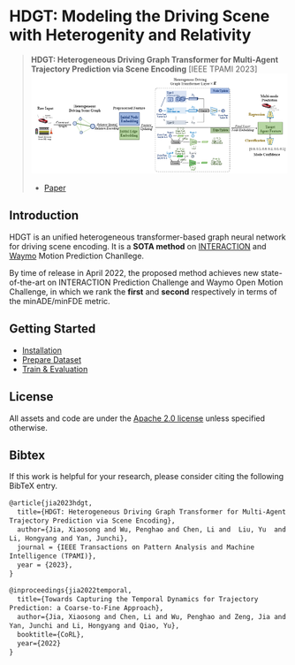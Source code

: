 # HDGT: Modeling the Driving Scene with Heterogenity and Relativity

> **HDGT: Heterogeneous Driving Graph Transformer for Multi-Agent Trajectory Prediction via Scene Encoding** [IEEE TPAMI 2023] 
>![pipeline](src/pipeline.PNG)
> - [Paper](http://arxiv.org/abs/2205.09753)

## Introduction

HDGT is an unified heterogeneous transformer-based graph neural network for driving scene encoding. It is a **SOTA method** on [INTERACTION](http://challenge.interaction-dataset.com/leader-board) and [Waymo](https://waymo.com/open/challenges/2021/motion-prediction/) Motion Prediction Chanllege.

By time of release in April 2022, the proposed method achieves new state-of-the-art on INTERACTION Prediction Challenge and Waymo Open Motion Challenge, in which we rank the **first** and **second** respectively in terms of the minADE/minFDE metric. 

## Getting Started

- [Installation](docs/INSTALL.md)
- [Prepare Dataset](docs/DATA_PREP.md)
- [Train & Evaluation](docs/TRAIN_EVAL.md)


## License

All assets and code are under the [Apache 2.0 license](./LICENSE) unless specified otherwise.

## Bibtex
If this work is helpful for your research, please consider citing the following BibTeX entry.

```
@article{jia2023hdgt,
  title={HDGT: Heterogeneous Driving Graph Transformer for Multi-Agent Trajectory Prediction via Scene Encoding},
  author={Jia, Xiaosong and Wu, Penghao and Chen, Li and  Liu, Yu  and Li, Hongyang and Yan, Junchi},
  journal = {IEEE Transactions on Pattern Analysis and Machine Intelligence (TPAMI)},
  year = {2023},
}  
```

```
@inproceedings{jia2022temporal,
  title={Towards Capturing the Temporal Dynamics for Trajectory Prediction: a Coarse-to-Fine Approach},
  author={Jia, Xiaosong and Chen, Li and Wu, Penghao and Zeng, Jia and  Yan, Junchi and Li, Hongyang and Qiao, Yu},
  booktitle={CoRL},
  year={2022}
} 
```


